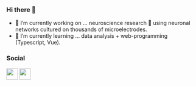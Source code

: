 ### Hi there 👋

- 🔭 I’m currently working on ... neuroscience research 🧠 using neuronal networks cultured on thousands of microelectrodes.
- 🌱 I’m currently learning ... data analysis + web-programming (Typescript, Vue).

<!-- <img src="https://img.shields.io/badge/Python-3776AB?style=for-the-badge&logo=python&logoColor=white" height="16px;"/> and web-programming <img src="https://img.shields.io/badge/JavaScript-F7DF1E?style=for-the-badge&logo=javascript&logoColor=black" height="16px;"/> <img src="https://shields.io/badge/TypeScript-3178C6?logo=TypeScript&logoColor=FFF&style=flat-square" height="16px;"/> <img src="https://img.shields.io/badge/Vue.js-35495E?style=for-the-badge&logo=vuedotjs&logoColor=4FC08D" height="16px;"/> -->

### Social
<a href="https://twitter.com/takuma_tech"><img src="https://img.shields.io/badge/Twitter-1DA1F2?style=for-the-badge&logo=twitter&logoColor=white" height="30px;" /></a>
<a href="https://www.linkedin.com/in/takuma-furukawa-neuron/"><img src="https://img.shields.io/badge/LinkedIn-0077B5?style=for-the-badge&logo=linkedin&logoColor=white" height="30px;" /></a>
